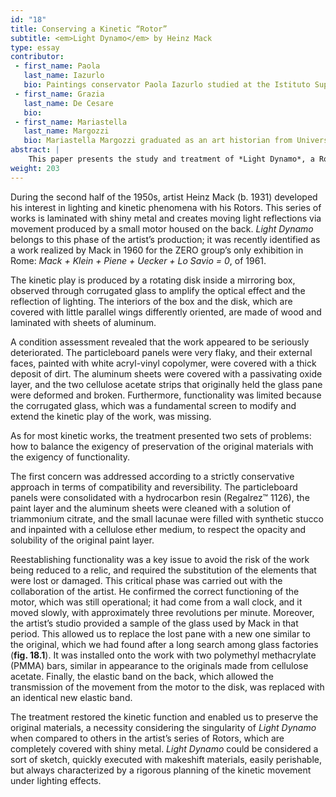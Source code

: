 ```yaml
---
id: "18"
title: Conserving a Kinetic “Rotor”
subtitle: <em>Light Dynamo</em> by Heinz Mack
type: essay
contributor:
 - first_name: Paola
   last_name: Iazurlo
   bio: Paintings conservator Paola Iazurlo studied at the Istituto Superiore per la Conservazione ed il Restauro (ISCR; formerly ICR) in Rome, where she received an MA in conservation of stone artworks and architectural finishings. She received an MA in art history and a post-degree specialization in medieval and modern art history from Università degli Studi di Roma “La Sapienza.” She works as a conservator, researcher, and teacher at ISCR, Conservation Department of Contemporary Art Materials. Since 2015 she has been a teacher and researcher at the University of Applied Sciences and Arts of Southern Switzerland (SUPSI).
 - first_name: Grazia
   last_name: De Cesare
   bio:
 - first_name: Mariastella
   last_name: Margozzi
   bio: Mariastella Margozzi graduated as an art historian from Università degli Studi di Roma “La Sapienza,” where she also took a post-degree specialization (three-year course) in medieval and modern history of art. Since 1988, she has been working with at the Italian Ministry of Cultural Heritage, first at the Caserta royal palace (Reggia di Caserta) and then at the Galleria Nazionale d’Arte Moderna e Contemporanea (GNAM) in Rome (1993–2016). As director of GNAM’s conservation department, she was responsible for the collection of works dating to the first half of twentieth century, as well as the collection of kinetic and visual art, coordinating the conservation treatments carried out since 1996. She has planned and executed several exhibitions on Italian contemporary art and has written numerous essays on the subject.
abstract: |
    This paper presents the study and treatment of *Light Dynamo*, a Rotor by Heinz Mack (b. 1931), which was carried out by the Laboratorio di Restauro Materiali dell’Arte Contemporanea (Conservation Department of Contemporary Art Materials) of the Istituto Superiore per la Conservazione e il Restauro (ISCR) in Rome. *Light Dynamo* is an assemblage of wooden panels forming a box. Inside is an aluminum-coated disk connected to an electric mechanism, which allows its slow rotation. The work is in the collection of the Galleria Nazionale d’Arte Moderna e Contemporanea (GNAM), which acquired it from the Salita gallery in Rome in 1986. It had never been exhibited because of its poor condition. The treatment focused on the conservation of the constituent materials and the refunctionalization of the kinetic system, made possible with the collaboration of the artist’s studio.
weight: 203
---
```


During the second half of the 1950s, artist Heinz Mack (b. 1931) developed his interest in lighting and kinetic phenomena with his Rotors. This series of works is laminated with shiny metal and creates moving light reflections via movement produced by a small motor housed on the back. *Light Dynamo* belongs to this phase of the artist’s production; it was recently identified as a work realized by Mack in 1960 for the ZERO group’s only exhibition in Rome: *Mack + Klein + Piene + Uecker + Lo Savio = 0*, of 1961.

The kinetic play is produced by a rotating disk inside a mirroring box, observed through corrugated glass to amplify the optical effect and the reflection of lighting. The interiors of the box and the disk, which are covered with little parallel wings differently oriented, are made of wood and laminated with sheets of aluminum.

A condition assessment revealed that the work appeared to be seriously deteriorated. The particleboard panels were very flaky, and their external faces, painted with white acryl-vinyl copolymer, were covered with a thick deposit of dirt. The aluminum sheets were covered with a passivating oxide layer, and the two cellulose acetate strips that originally held the glass pane were deformed and broken. Furthermore, functionality was limited because the corrugated glass, which was a fundamental screen to modify and extend the kinetic play of the work, was missing.

As for most kinetic works, the treatment presented two sets of problems: how to balance the exigency of preservation of the original materials with the exigency of functionality.

The first concern was addressed according to a strictly conservative approach in terms of compatibility and reversibility. The particleboard panels were consolidated with a hydrocarbon resin (Regalrez™ 1126), the paint layer and the aluminum sheets were cleaned with a solution of triammonium citrate, and the small lacunae were filled with synthetic stucco and inpainted with a cellulose ether medium, to respect the opacity and solubility of the original paint layer.

Reestablishing functionality was a key issue to avoid the risk of the work being reduced to a relic, and required the substitution of the elements that were lost or damaged. This critical phase was carried out with the collaboration of the artist. He confirmed the correct functioning of the motor, which was still operational; it had come from a wall clock, and it moved slowly, with approximately three revolutions per minute. Moreover, the artist’s studio provided a sample of the glass used by Mack in that period. This allowed us to replace the lost pane with a new one similar to the original, which we had found after a long search among glass factories (**fig. 18.1**). It was installed onto the work with two polymethyl methacrylate (PMMA) bars, similar in appearance to the originals made from cellulose acetate. Finally, the elastic band on the back, which allowed the transmission of the movement from the motor to the disk, was replaced with an identical new elastic band.

The treatment restored the kinetic function and enabled us to preserve the original materials, a necessity considering the singularity of *Light Dynamo* when compared to others in the artist’s series of Rotors, which are completely covered with shiny metal. *Light Dynamo* could be considered a sort of sketch, quickly executed with makeshift materials, easily perishable, but always characterized by a rigorous planning of the kinetic movement under lighting effects.
